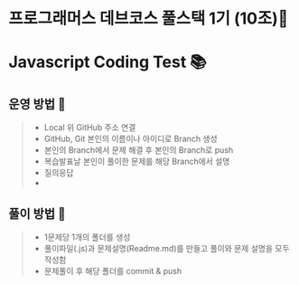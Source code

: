 # 프로그래머스 데브코스 풀스택 1기 (10조)🦄 
# Javascript Coding Test 📚

## 운영 방법 🧐
>- Local 위 GitHub 주소 연결
>- GitHub, Git 본인의 이름이나 아이디로 Branch 생성
>- 본인의 Branch에서 문제 해결 후 본인의 Branch로 push
>- 복습발표날 본인이 풀이한 문제를 해당 Branch에서 설명
>- 질의응답
>- 
## 풀이 방법 🧐

>- 1문제당 1개의 폴더를 생성
>- 풀이파일(.js)과 문제설명(Readme.md)를 만들고 풀이와 문제 설명을 모두 작성함
>- 문제풀이 후 해당 폴더를 commit & push
